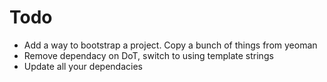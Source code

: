 # Todo

- Add a way to bootstrap a project. Copy a bunch of things from yeoman
- Remove dependacy on DoT, switch to using template strings
- Update all your dependacies
